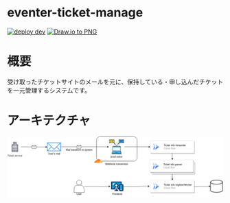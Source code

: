 # eventer-ticket-manage

[![deploy dev](https://github.com/miutaku/eventer-ticket-manage/actions/workflows/dev.yml/badge.svg)](https://github.com/miutaku/eventer-ticket-manage/actions/workflows/dev.yml)
[![Draw.io to PNG](https://github.com/miutaku/eventer-ticket-manage/actions/workflows/drawio.yml/badge.svg)](https://github.com/miutaku/eventer-ticket-manage/actions/workflows/drawio.yml)

# 概要

受け取ったチケットサイトのメールを元に、保持している・申し込んだチケットを一元管理するシステムです。

# アーキテクチャ

![](./infra-chart.png)
